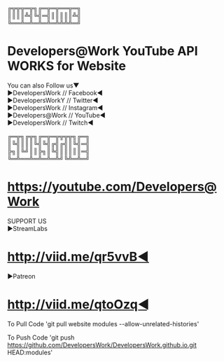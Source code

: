 ╔╦╦╦═╦╗╔═╦═╦══╦═╗             
║║║║╩╣╚╣═╣║║║║║╩╣             
╚══╩═╩═╩═╩═╩╩╩╩═╝
# Developers@Work YouTube API WORKS for Website


You can also Follow us▼             
►DevelopersWork // Facebook◄             
►DevelopersWorkY // Twitter◄             
►DevelopersWork // Instagram◄             
►Developers@Work // YouTube◄             
►DevelopersWork // Twitch◄             


╔═╦╗╔╦╗╔═╦═╦╦╦╦╗╔═╗              
║╚╣║║║╚╣╚╣╔╣╔╣║╚╣═╣             
╠╗║╚╝║║╠╗║╚╣║║║║║═╣             
╚═╩══╩═╩═╩═╩╝╚╩═╩═╝

# https://youtube.com/Developers@Work


SUPPORT US             
►StreamLabs
# http://viid.me/qr5vvB◄
►Patreon
# http://viid.me/qtoOzq◄


To Pull Code 'git pull website modules --allow-unrelated-histories'

To Push Code 'git push https://github.com/DevelopersWork/DevelopersWork.github.io.git  HEAD:modules'
